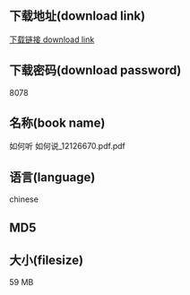 ## 下载地址(download link)
[下载链接 download link](https://tutu365.netlify.app/?s=%E5%A6%82%E4%BD%95%E5%90%AC++%E5%A6%82%E4%BD%95%E8%AF%B4_12126670.pdf)

## 下载密码(download password)
8078

## 名称(book name)
如何听  如何说_12126670.pdf.pdf

## 语言(language)
chinese

## MD5


## 大小(filesize)
59 MB
